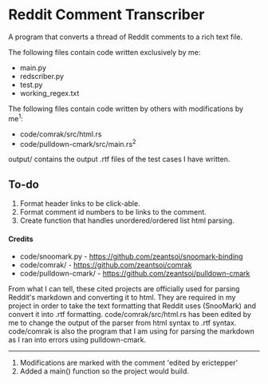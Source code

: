 # Reddit Comment Transcriber
A program that converts a thread of Reddit comments to a rich text file. 

The following files contain code written exclusively by me:
- main.py
- redscriber.py
- test.py
- working_regex.txt

The following files contain code written by others with modifications by me<sup>1</sup>:
- code/comrak/src/html.rs
- code/pulldown-cmark/src/main.rs<sup>2</sup>

output/ contains the output .rtf files of the test cases I have written. 

## To-do
1. Format header links to be click-able.
2. Format comment id numbers to be links to the comment.
3. Create function that handles unordered/ordered list html parsing.

#### Credits

- code/snoomark.py - https://github.com/zeantsoi/snoomark-binding
- code/comrak/ - https://github.com/zeantsoi/comrak
- code/pulldown-cmark/ - https://github.com/zeantsoi/pulldown-cmark

From what I can tell, these cited projects are officially used for parsing 
Reddit's markdown and converting it to html. They are required in my project in order to take the text formatting that 
Reddit uses (SnooMark) and convert it into .rtf formatting. code/comrak/src/html.rs has been edited by me to change the 
output of the parser from html syntax to .rtf syntax. code/comrak is also the program that I am using for parsing the 
markdown as I ran into errors using pulldown-cmark. 

---

1) Modifications are marked with the comment 'edited by erictepper'
2) Added a main() function so the project would build. 
